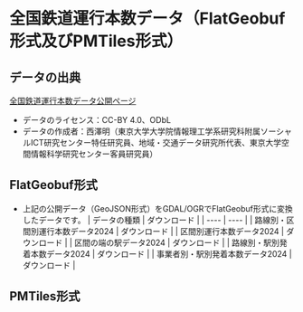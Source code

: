 # 全国鉄道運行本数データ（FlatGeobuf形式及びPMTiles形式）
## データの出典
[全国鉄道運行本数データ公開ページ](https://gtfs-gis.jp/railway_honsu/index.html)
- データのライセンス：CC-BY 4.0、ODbL
- データの作成者：西澤明（東京大学大学院情報理工学系研究科附属ソーシャルICT研究センター特任研究員、地域・交通データ研究所代表、東京大学空間情報科学研究センター客員研究員）

## FlatGeobuf形式
- 上記の公開データ（GeoJSON形式）をGDAL/OGRでFlatGeobuf形式に変換したデータです。
| データの種類 | ダウンロード |
| ---- | ---- |
| 路線別・区間別運行本数データ2024 | ダウンロード |
| 区間別運行本数データ2024 | ダウンロード |
| 区間の端の駅データ2024 | ダウンロード |
| 路線別・駅別発着本数データ2024 | ダウンロード |
| 事業者別・駅別発着本数データ2024 | ダウンロード |

## PMTiles形式

